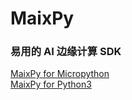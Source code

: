 


<style>

</style>

<div id="home_page">
    <div>
        <h1>MaixPy</h1>
        <h3>易用的 AI 边缘计算 SDK</h3>
    </div>
    <div id="big_btn_wrapper">
        <div class="big_btn">
            <a href="/maixpy/zh">MaixPy for Micropython</a>
        </div>
        <div class="big_btn">
            <a href="/maixpy3/zh">MaixPy for Python3</a>
        </div>
    </div>

</div>




